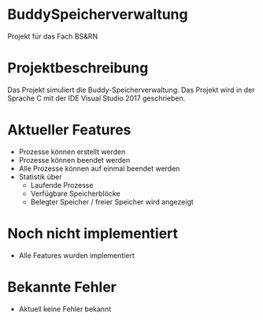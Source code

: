# BuddySpeicherverwaltung
Projekt für das Fach BS&amp;RN

# Projektbeschreibung
Das Projekt simuliert die Buddy-Speicherverwaltung. Das Projekt wird in der Sprache C mit der IDE Visual Studio 2017 geschrieben.

# Aktueller Features
- Prozesse können erstellt werden
- Prozesse können beendet werden
- Alle Prozesse können auf einmal beendet werden
- Statistik über
  + Laufende Prozesse
  + Verfügbare Speicherblöcke
  + Belegter Speicher / freier Speicher wird angezeigt

# Noch nicht implementiert
- Alle Features wurden implementiert

# Bekannte Fehler
 - Aktuell keine Fehler bekannt
